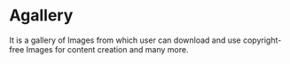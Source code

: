 # Agallery
It is a gallery of Images from which user can download and use copyright-free Images for content creation and many more.
